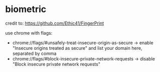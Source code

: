 # biometric

credit to:
https://github.com/Ethic41/FingerPrint

use chrome with flags:
- chrome://flags/#unsafely-treat-insecure-origin-as-secure -> enable "Insecure origins treated as secure" and list your domain here, separated by comma
- chrome://flags/#block-insecure-private-network-requests -> disable "Block insecure private network requests"
